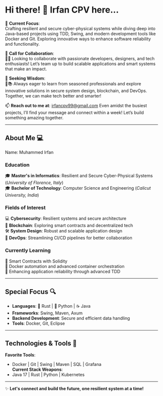 # **Hi there! 👋 Irfan CPV here...**  

📐 **Current Focus**:  
Crafting resilient and secure cyber-physical systems while diving deep into Java-based projects using TDD, Swing, and modern development tools like Docker and Git. Exploring innovative ways to enhance software reliability and functionality.  

👯 **Call for Collaboration**:  
🤝💡 Looking to collaborate with passionate developers, designers, and tech enthusiasts! Let’s team up to build scalable applications and smart systems that make an impact.  

🤔 **Seeking Wisdom**:  
🧭📚 Always eager to learn from seasoned professionals and explore innovative solutions in secure system design, blockchain, and DevOps. Together, we can make tech better and smarter!  

📫 **Reach out to me at**: irfancpv99@gmail.com
Even amidst the busiest projects, I’ll find your message and connect within a week! Let’s build something amazing together.  

---

## **About Me 💻**  

Name: Muhammed Irfan

### **Education**  
🎓 **Master's in Informatics**: Resilient and Secure Cyber-Physical Systems (*University of Florence, Italy*)  
🎓 **Bachelor of Technology**: Computer Science and Engineering (*Calicut University, India*)  

### **Fields of Interest**  
💻 **Cybersecurity**: Resilient systems and secure architecture  
🔗 **Blockchain**: Exploring smart contracts and decentralized tech  
🛠️ **System Design**: Robust and scalable application design  
🧰 **DevOps**: Streamlining CI/CD pipelines for better collaboration  

### **Currently Learning**  
📜 Smart Contracts with Solidity  
🚀 Docker automation and advanced container orchestration  
🧠 Enhancing application reliability through advanced TDD  

---

## **Special Focus 🔍**  
- **Languages**: 🦀 Rust | 🐍 Python | ☕ Java  
- **Frameworks**: Swing, Maven, Axum  
- **Backend Development**: Secure and efficient data handling  
- **Tools**: Docker, Git, Eclipse  

---

## **Technologies & Tools 🔧**  
**Favorite Tools**:  
- Docker | Git | Swing | Maven | SQL | Grafana  
**Current Stack Weapons**:  
- Java 17 | Rust | Python | Kubernetes  

---

✨ **Let's connect and build the future, one resilient system at a time!**  
